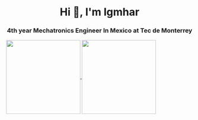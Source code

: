 
<h1 align="center">Hi 👋, I'm Igmhar</h1>
<h3 align="center">4th year Mechatronics Engineer In Mexico at Tec de Monterrey</h3>
<!--
<p align="left"> <img src="https://komarev.com/ghpvc/?username=Vizard16&label=Profile%20views&color=0e75b6&style=flat" alt="Vizard16" /> </p>
-->
<a href="https://github.com/Vizard16">
  <img height=200 align="center" src="https://github-readme-stats.vercel.app/api?username=Vizard16&show_icons=true&theme=dark" />


<a href="https://github.com/Vizard16">
  <img height=200 align="center" src="https://github-readme-stats.vercel.app/api/top-langs/?username=Vizard16&hide=shaderlab,makerfile,jupyter%20notebook,hlsl&layout=compact&show_icons=true&theme=dark&langs_count=8" />
</a>
